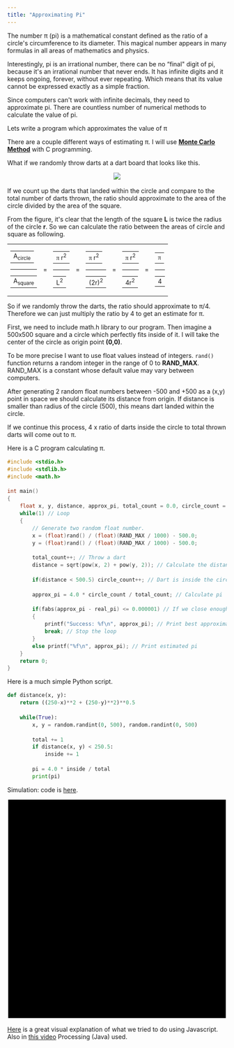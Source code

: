 ```yaml
---
title: "Approximating Pi"
---
```


The number &#960; (pi) is a mathematical constant defined as the ratio of a circle's circumference to its diameter. This magical number appears in many formulas in all areas of mathematics and physics.

Interestingly, pi is an irrational number, there can be no “final" digit of pi, because it's an irrational number that never ends. It has infinite digits and it keeps ongoing, forever, without ever repeating. Which means that its value cannot be expressed exactly as a simple fraction.

Since computers can't work with infinite decimals, they need to approximate pi. There are countless number of numerical methods to calculate the value of pi.

Lets write a program which approximates the value of &#960;

There are a couple different ways of estimating &#960;. I will use **[Monte Carlo Method](http://mathworld.wolfram.com/MonteCarloMethod.html)** with C programming.

What if we randomly throw darts at a dart board that looks like this.

<p align="center">
<img src="https://www.asc.ohio-state.edu/orban.14/math_coding/pi_graphical/circle_square2.png" width="300">
</p>

If we count up the darts that landed within the circle and compare to the total number of darts thrown, the ratio should approximate to the area of the circle divided by the area of the square.

From the figure, it's clear that the length of the square **L** is twice the radius of the circle **r**. So we can calculate the ratio between the areas of circle and square as following.

<table cellspacing=0  border=0 align=center>
<tr>
  <td nowrap align="center">
    <table cellspacing=0 border=0 >
    <tr>
      <td nowrap align="center">
        A<sub>circle</sub>
      </td>
    </tr>
    </table>
    <div class=hrcomp><hr noshade size=1></div>
    <table cellspacing=0 border=0 >
    <tr>
      <td nowrap align=center>
        A<sub>square</sub>
      </td>
    </tr>
    </table>
  </td>
  <td nowrap align=center>
     =
  </td>
  <td nowrap align="center">
    <table cellspacing=0 border=0 >
    <tr>
      <td nowrap align="center">
        <font face=symbol>&#960;</font> r<sup>2</sup>
      </td>
    </tr>
    </table>
    <div class=hrcomp><hr noshade size=1></div>
    <table cellspacing=0 border=0 >
    <tr>
      <td nowrap align=center>
        L<sup>2</sup>
      </td>
    </tr>
    </table>
  </td>
  <td nowrap align=center>
     =
  </td>
  <td nowrap align="center">
    <table cellspacing=0 border=0 >
    <tr>
      <td nowrap align="center">
        <font face=symbol>&#960;</font> r<sup>2</sup>
      </td>
    </tr>
    </table>
    <div class=hrcomp><hr noshade size=1></div>
    <table cellspacing=0 border=0 >
    <tr>
      <td nowrap align=center>
        (2r)<sup>2</sup>
      </td>
    </tr>
    </table>
  </td>
  <td nowrap align=center>
     =
  </td>
  <td nowrap align="center">
    <table cellspacing=0 border=0 >
    <tr>
      <td nowrap align="center">
        <font face=symbol>&#960;</font> r<sup>2</sup>
      </td>
    </tr>
    </table>
    <div class=hrcomp><hr noshade size=1></div>
    <table cellspacing=0 border=0 >
    <tr>
      <td nowrap align=center>
        4r<sup>2</sup>
      </td>
    </tr>
    </table>
  </td>
  <td nowrap align=center>
     =
  </td>
  <td nowrap align="center">
    <table cellspacing=0 border=0 >
    <tr>
      <td nowrap align="center">
        <font face=symbol>&#960;</font>
      </td>
    </tr>
    </table>
    <div class=hrcomp><hr noshade size=1></div>
    <table cellspacing=0 border=0 >
    <tr>
      <td nowrap align=center>
        4
      </td>
    </tr>
    </table>
  </td>
</tr>
</table>

So if we randomly throw the darts, the ratio should approximate to &#960;/4. Therefore we can just multiply the ratio by 4 to get an estimate for &#960;.

First, we need to include math.h library to our program. Then imagine a 500x500 square and a circle which perfectly fits inside of it. I will take the center of the circle as origin point **(0,0)**.

To be more precise I want to use float values instead of integers. ```rand()``` function returns a random integer in the range of 0 to **RAND_MAX**. RAND_MAX is a constant whose default value may vary between computers.

After generating 2 random float numbers between -500 and +500 as a (x,y) point in space we should calculate its distance from origin. If distance is smaller than radius of the circle (500), this means dart landed within the circle.

If we continue this process, 4 x ratio of darts inside the circle to total thrown darts will come out to &#960;.

Here is a C program calculating &#960;.

```c
#include <stdio.h>
#include <stdlib.h>
#include <math.h>

int main()
{
    float x, y, distance, approx_pi, total_count = 0.0, circle_count = 0.0, real_pi = 3.141592;
    while(1) // Loop
    {
        // Generate two random float number.
        x = (float)rand() / (float)(RAND_MAX / 1000) - 500.0;
        y = (float)rand() / (float)(RAND_MAX / 1000) - 500.0;

        total_count++; // Throw a dart
        distance = sqrt(pow(x, 2) + pow(y, 2)); // Calculate the distance to origin

        if(distance < 500.5) circle_count++; // Dart is inside the circle

        approx_pi = 4.0 * circle_count / total_count; // Calculate pi

        if(fabs(approx_pi - real_pi) <= 0.000001) // If we close enough
        {
            printf("Success: %f\n", approx_pi); // Print best approximation of pi
            break; // Stop the loop
        }
        else printf("%f\n", approx_pi); // Print estimated pi
    }
    return 0;
}
```

Here is a much simple Python script.

```python
def distance(x, y):
    return ((250-x)**2 + (250-y)**2)**0.5
    
    while(True):
        x, y = random.randint(0, 500), random.randint(0, 500)
        
        total += 1
        if distance(x, y) < 250.5:
            inside += 1

        pi = 4.0 * inside / total
        print(pi)
```

Simulation: code is [here](materials/approximating-pi/simulation.py).

<p align="center">
<img src="https://github.com/enesdemirag/enesdemirag.github.io/raw/master/_posts/images/monte-carlo.gif">
</p>

[Here](https://editor.p5js.org/ChrisOrban/sketches/ByERjxMKG) is a great visual explanation of what we tried to do using Javascript. Also in [this video](https://thecodingtrain.com/CodingChallenges/095-approximating-pi.html) Processing (Java) used.
